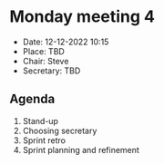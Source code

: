 # Monday meeting 4

- Date: 12-12-2022 10:15
- Place: TBD
- Chair: Steve
- Secretary: TBD

## Agenda

1. Stand-up
1. Choosing secretary
1. Sprint retro
1. Sprint planning and refinement